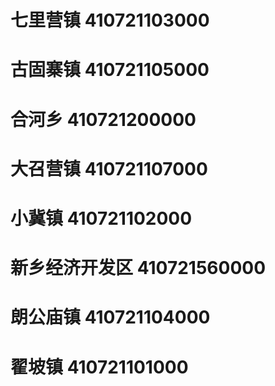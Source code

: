 # 七里营镇 410721103000
# 古固寨镇 410721105000
# 合河乡 410721200000
# 大召营镇 410721107000
# 小冀镇 410721102000
# 新乡经济开发区 410721560000
# 朗公庙镇 410721104000
# 翟坡镇 410721101000
